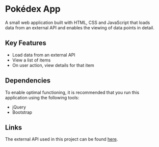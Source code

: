 # Pokédex App
A small web application built with HTML, CSS and JavaScript that loads data from an external API and enables the viewing of data points in detail. 

## Key Features
- Load data from an external API
- View a list of items
- On user action, view details for that item

## Dependencies

To enable optimal functioning, it is recommended that you run this application using the following tools:

- jQuery
- Bootstrap

## Links

The external API used in this project can be found [here](https://pokeapi.co/). 
